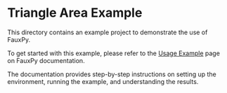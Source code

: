 # Triangle Area Example

This directory contains an 
example project to demonstrate 
the use of FauxPy.

To get started with this example,
please refer to the 
[Usage Example](https://fauxpy.readthedocs.io/en/latest/user/getting_started.html) 
page on FauxPy documentation.

The documentation provides step-by-step
instructions on setting up the 
environment, running the example, and 
understanding the results.
